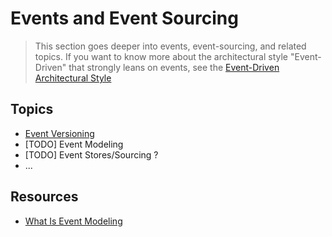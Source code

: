 # Events and Event Sourcing

> This section goes deeper into events, event-sourcing, and related topics. If you want to know more about the architectural style "Event-Driven" that strongly leans on events, see the [Event-Driven Architectural Style](../../architecture-styles/event-driven.md)

## Topics

* [Event Versioning](./versioning.md)
* [TODO] Event Modeling
* [TODO] Event Stores/Sourcing ?
* ...

## Resources

* [What Is Event Modeling](https://eventmodeling.org/posts/what-is-event-modeling/)
